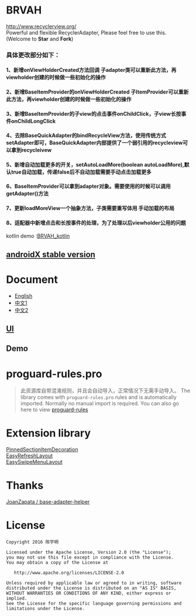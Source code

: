 # BRVAH
http://www.recyclerview.org/  
Powerful and flexible RecyclerAdapter,
Please feel free to use this. (Welcome to **Star** and **Fork**)  


### 具体更改部分如下：
#### 1、新增onViewHolderCreated方法回调 子adapter类可以重新此方法，再viewholder创建的时候做一些初始化的操作
#### 2、新增BaseItemProvider的onViewHolderCreated 子ItemProvider可以重新此方法，再viewholder创建的时候做一些初始化的操作
#### 3、新增BaseItemProvider的子view的点击事件onChildClick，子view长按事件onChildLongClick
#### 4、去除BaseQuickAdapter的bindRecycleView方法，使用传统方式setAdapter即可，BaseQuickAdapter内部提供了一个弱引用的recycleview可以拿到recycleivew
#### 5、新增自动加载更多的开关，setAutoLoadMore(boolean autoLoadMore),默认true自动加载，传递false后不自动加载需要手动点击加载更多
#### 6、BaseItemProvider可以拿到adapter对象。需要使用的时候可以调用getAdapter()方法
#### 7、更新loadMoreView一个抽象方法，子类需要重写体用 手动加载的布局
#### 8、适配器中新增点击和长按事件的处理，为了处理以后viewholder公用的问题


kotlin demo :[BRVAH_kotlin](https://github.com/AllenCoder/BRVAH_kotlin)

## [androidX stable version ](https://github.com/CymChad/BaseRecyclerViewAdapterHelper/releases/tag/2.9.49-androidx)

# Document
- [English](https://github.com/CymChad/BaseRecyclerViewAdapterHelper/wiki)
- [中文1](https://github.com/CymChad/BaseRecyclerViewAdapterHelper/blob/master/README-cn.md)
- [中文2](http://www.jianshu.com/p/b343fcff51b0)

## [UI](https://github.com/CymChad/BaseRecyclerViewAdapterHelper/issues/694)
## Demo



# proguard-rules.pro
> 此资源库自带混淆规则，并且会自动导入，正常情况下无需手动导入。
> The library comes with `proguard-rules.pro` rules and is automatically imported. Normally no manual import is required.
> You can also go here to view [proguard-rules](https://github.com/CymChad/BaseRecyclerViewAdapterHelper/blob/master/library/proguard-rules.pro)


# Extension library
[PinnedSectionItemDecoration](https://github.com/oubowu/PinnedSectionItemDecoration)  
[EasyRefreshLayout](https://github.com/anzaizai/EasyRefreshLayout)  
[EasySwipeMenuLayout](https://github.com/anzaizai/EasySwipeMenuLayout)

# Thanks  
[JoanZapata / base-adapter-helper](https://github.com/JoanZapata/base-adapter-helper)

# License
```
Copyright 2016 陈宇明

Licensed under the Apache License, Version 2.0 (the "License");
you may not use this file except in compliance with the License.
You may obtain a copy of the License at

   http://www.apache.org/licenses/LICENSE-2.0

Unless required by applicable law or agreed to in writing, software
distributed under the License is distributed on an "AS IS" BASIS,
WITHOUT WARRANTIES OR CONDITIONS OF ANY KIND, either express or implied.
See the License for the specific language governing permissions and
limitations under the License.
```
